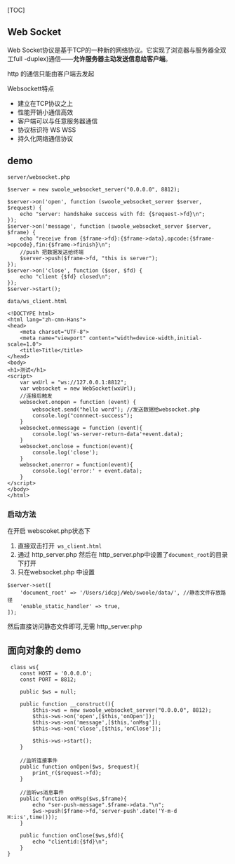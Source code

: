 [TOC]

## Web Socket 
Web Socket协议是基于TCP的一种新的网络协议。它实现了浏览器与服务器全双工full -duplex)通信——**允许服务器主动发送信息给客户端**。

http 的通信只能由客户端去发起

Websockett特点
- 建立在TCP协议之上
- 性能开销小通信高效
- 客户端可以与任意服务器通信
- 协议标识符 WS WSS
- 持久化网络通信协议

## demo
`server/websocket.php`

```
$server = new swoole_websocket_server("0.0.0.0", 8812);

$server->on('open', function (swoole_websocket_server $server, $request) {
    echo "server: handshake success with fd: {$request->fd}\n";
});
$server->on('message', function (swoole_websocket_server $server, $frame) {
    echo "receive from {$frame->fd}:{$frame->data},opcode:{$frame->opcode},fin:{$frame->finish}\n";
    //push 把数据发送给终端
    $server->push($frame->fd, "this is server");
});
$server->on('close', function ($ser, $fd) {
    echo "client {$fd} closed\n";
});
$server->start();
```

`data/ws_client.html`
```
<!DOCTYPE html>
<html lang="zh-cmn-Hans">
<head>
    <meta charset="UTF-8">
    <meta name="viewport" content="width=device-width,initial-scale=1.0">
    <title>Title</title>
</head>
<body>
<h1>测试</h1>
<script>
    var wxUrl = "ws://127.0.0.1:8812";
    var websocket = new WebSocket(wxUrl);
    //连接后触发
    websocket.onopen = function (event) {
        websocket.send("hello word"); //发送数据给websocket.php
        console.log("connnect-success");
    }
    websocket.onmessage = function (event){
        console.log('ws-server-return-data'+event.data);
    }
    websocket.onclose = function(event){
        console.log('close');
    }
    websocket.onerror = function(event){
        console.log('error:' + event.data);
    }
</script>
</body>
</html>
```

### 启动方法
在开启 webscoket.php状态下

1. 直接双击打开` ws_client.html` 
2. 通过 http_server.php 
然后在 http_server.php中设置了`document_root`的目录下打开
3. 只在websocket.php 中设置
```
$server->set([
    'document_root' => '/Users/idcpj/Web/swoole/data/', //静态文件存放路径
    'enable_static_handler' => true,
]);
```
然后直接访问静态文件即可,无需 http_server.php

## 面向对象的 demo
```
 class ws{
    const HOST = '0.0.0.0';
    const PORT = 8812;

    public $ws = null;

    public function __construct(){
        $this->ws = new swoole_websocket_server("0.0.0.0", 8812);
        $this->ws->on('open',[$this,'onOpen']);
        $this->ws->on('message',[$this,'onMsg']);
        $this->ws->on('close',[$this,'onClose']);

        $this->ws->start();
    }

    //监听连接事件
    public function onOpen($ws, $request){
        print_r($request->fd);
    }

    //监听ws消息事件
    public function onMsg($ws,$frame){
        echo "ser-push-message".$frame->data."\n";
        $ws->push($frame->fd,'server-push'.date('Y-m-d H:i:s',time()));
    }

    public function onClose($ws,$fd){
        echo "clientid:{$fd}\n";
    }
}
```